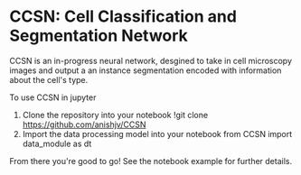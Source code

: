 # CCSN: Cell Classification and Segmentation Network
CCSN is an in-progress neural network, desgined to take in cell microscopy images and output a an instance segmentation encoded with information about the cell's type.

To use CCSN in jupyter 
1. Clone the repository into your notebook 
        !git clone https://github.com/anishjv/CCSN
2. Import the data processing model into your notebook 
        from CCSN import data_module as dt

From there you're good to go! See the notebook example for further details. 




